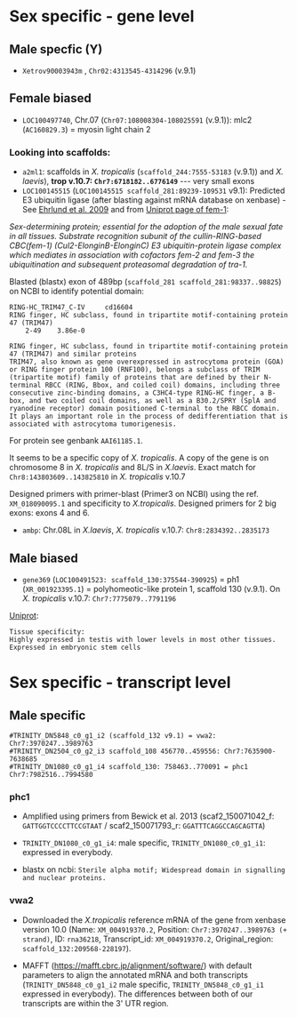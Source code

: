 # Sex specific - gene level

## Male specfic (Y)

- `Xetrov90003943m` , `Chr02:4313545-4314296` (v.9.1)

## Female biased

- `LOC100497740`, Chr.07 (`Chr07:108008304-108025591` (v.9.1)): mlc2 (`AC160829.3`) = myosin light chain 2

### Looking into scaffolds:
- `a2ml1`: scaffolds in *X. tropicalis* (`scaffold_244:7555-53183` (v.9.1)) and *X. laevis*), **trop v.10.7: `Chr7:6718182..6776149`** --- very small exons
- `LOC100145515` (`LOC100145515	scaffold_281:89239-109531` v9.1): Predicted E3 ubiquitin ligase (after blasting against mRNA database on xenbase) - See [Ehrlund et al. 2009](https://www.ncbi.nlm.nih.gov/pmc/articles/PMC2663311/) and from [Uniprot page of fem-1](https://www.uniprot.org/uniprot/P17221):

*Sex-determining protein; essential for the adoption of the male sexual fate in all tissues. Substrate recognition subunit of the cullin-RING-based CBC(fem-1) (Cul2-ElonginB-ElonginC) E3 ubiquitin-protein ligase complex which mediates in association with cofactors fem-2 and fem-3 the ubiquitination and subsequent proteasomal degradation of tra-1.*

Blasted (blastx) exon of 489bp (`scaffold_281 scaffold_281:98337..98825`) on NCBI to identify potential domain:
```
RING-HC_TRIM47_C-IV 	cd16604 	
RING finger, HC subclass, found in tripartite motif-containing protein 47 (TRIM47)
	2-49 	3.86e-0
  
RING finger, HC subclass, found in tripartite motif-containing protein 47 (TRIM47) and similar proteins
TRIM47, also known as gene overexpressed in astrocytoma protein (GOA) or RING finger protein 100 (RNF100), belongs a subclass of TRIM (tripartite motif) family of proteins that are defined by their N-terminal RBCC (RING, Bbox, and coiled coil) domains, including three consecutive zinc-binding domains, a C3HC4-type RING-HC finger, a B-box, and two coiled coil domains, as well as a B30.2/SPRY (SplA and ryanodine receptor) domain positioned C-terminal to the RBCC domain. It plays an important role in the process of dedifferentiation that is associated with astrocytoma tumorigenesis.
```
For protein see genbank `AAI61185.1`. 

It seems to be a specific copy of *X. tropicalis*. A copy of the gene is on chromosome 8 in *X. tropicalis* and 8L/S in *X.laevis*. Exact match for `Chr8:143803609..143825810` in *X. tropicalis* v.10.7

Designed primers with primer-blast (Primer3 on NCBI) using the ref. `XM_018090095.1` and specificity to *X.tropicalis*. Designed primers for 2 big exons: exons 4 and 6.

- `ambp`: Chr.08L in *X.laevis*, *X. tropicalis* v.10.7: `Chr8:2834392..2835173`

## Male biased

- `gene369` (`LOC100491523: scaffold_130:375544-390925`) = ph1 (`XR_001923395.1`) = polyhomeotic-like protein 1, scaffold 130 (v.9.1). On *X. tropicalis* v.10.7: `Chr7:7775079..7791196` 

[Uniprot](https://www.uniprot.org/uniprot/Q64028):
```
Tissue specificity:
Highly expressed in testis with lower levels in most other tissues. Expressed in embryonic stem cells
```

# Sex specific - transcript level

## Male specific

```
#TRINITY_DN5848_c0_g1_i2 (scaffold_132 v9.1) = vwa2: Chr7:3970247..3989763
#TRINITY_DN2504_c0_g2_i3 scaffold_108 456770..459556: Chr7:7635900-7638685
#TRINITY_DN1080_c0_g1_i4 scaffold_130: 758463..770091 = phc1 Chr7:7982516..7994580
```
### phc1

- Amplified using primers from Bewick et al. 2013 (scaf2_150071042_f: `GATTGGTCCCCTTCCGTAAT` / scaf2_150071793_r: `GGATTTCAGGCCAGCAGTTA`)

- `TRINITY_DN1080_c0_g1_i4`: male specific, `TRINITY_DN1080_c0_g1_i1`: expressed in everybody.

- blastx on ncbi:
`Sterile alpha motif; Widespread domain in signalling and nuclear proteins.` 

### vwa2

- Downloaded the *X.tropicalis* reference mRNA of the gene from xenbase version 10.0 (Name: `XM_004919370.2`, Position: `Chr7:3970247..3989763 (+ strand)`, ID: `rna36218`, Transcript_id: `XM_004919370.2`, Original_region: `scaffold_132:209568-228197`). 

- MAFFT (https://mafft.cbrc.jp/alignment/software/) with default parameters to align the annotated mRNA and both transcripts (`TRINITY_DN5848_c0_g1_i2` male specific, `TRINITY_DN5848_c0_g1_i1` expressed in everybody). The differences between both of our transcripts are within the 3' UTR region.
